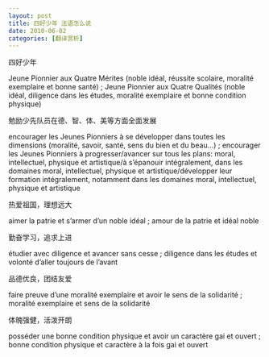 ```yaml
---
layout: post
title: 四好少年 法语怎么说
date: 2010-06-02
categories: [翻译赏析]  
---
```


四好少年

Jeune Pionnier aux Quatre Mérites (noble idéal, réussite scolaire, moralité exemplaire et bonne santé) ; Jeune Pionnier aux Quatre Qualités (noble idéal, diligence dans les études, moralité exemplaire et bonne condition physique)

勉励少先队员在德、智、体、美等方面全面发展

encourager les Jeunes Pionniers à se développer dans toutes les dimensions (moralité, savoir, santé, sens du bien et du beau…) ; encourager les Jeunes Pionniers à progresser/avancer sur tous les plans: moral, intellectuel, physique et artistique/à s’épanouir intégralement, dans les domaines moral, intellectuel, physique et artistique/développer leur formation intégralement, notamment dans les domaines moral, intellectuel, physique et artistique

热爱祖国，理想远大

aimer la patrie et s’armer d’un noble idéal ; amour de la patrie et idéal noble

勤奋学习，追求上进

étudier avec diligence et avancer sans cesse ; diligence dans les études et volonté d’aller toujours de l’avant

品德优良，团结友爱

faire preuve d’une moralité exemplaire et avoir le sens de la solidarité ; moralité exemplaire et sens de la solidarité

体魄强健，活泼开朗

posséder une bonne condition physique et avoir un caractère gai et ouvert ; bonne condition physique et caractère à la fois gai et ouvert
